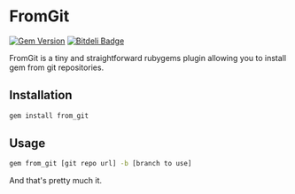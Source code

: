 # FromGit

[![Gem Version](https://badge.fury.io/rb/from_git.png)](http://badge.fury.io/rb/from_git)
[![Bitdeli Badge](https://d2weczhvl823v0.cloudfront.net/inossidabile/from_git/trend.png)](https://bitdeli.com/free "Bitdeli Badge")

FromGit is a tiny and straightforward rubygems plugin allowing you to install gem from git repositories.

## Installation

```bash
gem install from_git
```

## Usage

```bash
gem from_git [git repo url] -b [branch to use]
```

And that's pretty much it.

